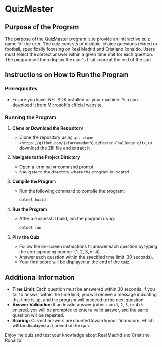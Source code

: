 # QuizMaster

## Purpose of the Program

The purpose of the QuizMaster program is to provide an interactive quiz game for the user. The quiz consists of multiple-choice questions related to football, specifically focusing on Real Madrid and Cristiano Ronaldo. Users must select the correct answer within a given time limit for each question. The program will then display the user's final score at the end of the quiz.

## Instructions on How to Run the Program

### Prerequisites

- Ensure you have .NET SDK installed on your machine. You can download it from [Microsoft's official website](https://dotnet.microsoft.com/download).

### Running the Program

1. **Clone or Download the Repository**
   - Clone the repository using `git clone <https://github.com/jafarramadan/QuizMaster-Challenge.git>`, or download the ZIP file and extract it..

2. **Navigate to the Project Directory**
   - Open a terminal or command prompt.
   - Navigate to the directory where the program is located.

3. **Compile the Program**
   - Run the following command to compile the program:
     ```bash
     dotnet build
     ```

4. **Run the Program**
   - After a successful build, run the program using:
     ```bash
     dotnet run
     ```

5. **Play the Quiz**
   - Follow the on-screen instructions to answer each question by typing the corresponding number (1, 2, 3, or 4).
   - Answer each question within the specified time limit (30 seconds).
   - Your final score will be displayed at the end of the quiz.

## Additional Information

- **Time Limit:** Each question must be answered within 30 seconds. If you fail to answer within the time limit, you will receive a message indicating that time is up, and the program will proceed to the next question.
- **Answer Validation:** If an invalid answer (other than 1, 2, 3, or 4) is entered, you will be prompted to enter a valid answer, and the same question will be repeated.
- **Scoring:** Correct answers are counted towards your final score, which will be displayed at the end of the quiz.

Enjoy the quiz and test your knowledge about Real Madrid and Cristiano Ronaldo!
